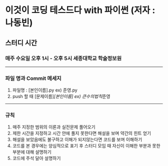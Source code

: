 # 이것이 코딩 테스드다 with 파이썬 (저자 : 나동빈)

## 스터디 시간

### 매주 수요일 오후 1시 - 오후 5시 세종대학교 학술정보원

<hr/>

### 파일 명과 Commit 메세지

1. 파일명 : [본인이름].py ex) 준영.py
2. push 할 때 [문제이름]*[본인이름] ex) 큰수의법칙*준영

<hr/>

### 규칙

1. 매주 지정한 범위의 이론과 실전문제 풀어오기
2. 제한 시간을 지정하고 시간 안에 풀지 못한다면 해설을 보며 약간의 힌트 얻기
3. 해설을 보았음에도 불구하고 이해가 되지않는다면 코드를 보며 이해하기
4. 코드를 본 경우에는 양심적으로 표기 후 스터디 모임 때 자신이 이해한 부분과 못한 부분에 대해 설명하기
5. 코드에 주석 달아 설명하기
